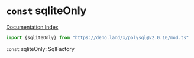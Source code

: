 # `const` sqliteOnly

[Documentation Index](../README.md)

```ts
import {sqliteOnly} from "https://deno.land/x/polysql@v2.0.10/mod.ts"
```

`const` sqliteOnly: SqlFactory

